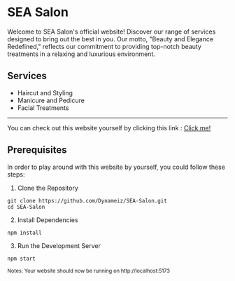 # SEA Salon
Welcome to SEA Salon's official website! Discover our range of services designed to bring out the best in you. Our motto, "Beauty and Elegance Redefined," reflects our commitment to providing top-notch beauty treatments in a relaxing and luxurious environment.

## Services
- Haircut and Styling
- Manicure and Pedicure
- Facial Treatments

<hr>

You can check out this website yourself by clicking this link :
<a href="https://dynameiz.github.io/SEA-Salon/">Click me!</a>

## Prerequisites
In order to play around with this website by yourself, you could follow these steps:

1. Clone the Repository
```
git clone https://github.com/Dynameiz/SEA-Salon.git
cd SEA-Salon
```

2. Install Dependencies
```
npm install
```

3. Run the Development Server
```
npm start
```
<sub>Notes: Your website should now be running on http://localhost:5173</sub>
